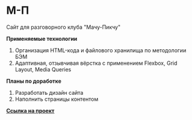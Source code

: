 # М-П

Сайт для разговорного клуба "Мачу-Пикчу"

**Применяемые технологии**
1. Организация HTML-кода и файлового хранилища по методологии БЭМ
2. Адаптивная, отзывчивая вёрстка с применением Flexbox, Grid Layout, Media Queries

**Планы по доработке**
1. Разработать дизайн сайта
2. Наполнить страницы контентом

**[Ссылка на проект](https://m-p.space)**